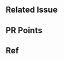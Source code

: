 ## Related Issue

## PR Points
<!-- Write list of addition, modification, or deletion in this PR -->

## Ref
